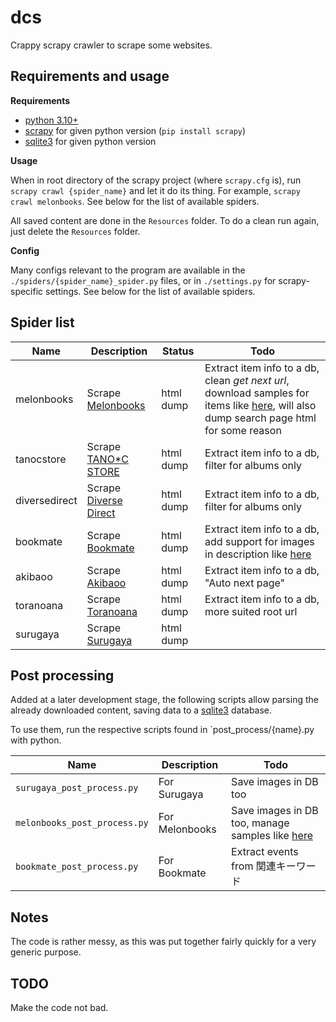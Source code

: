 # dcs

Crappy scrapy crawler to scrape some websites.

## Requirements and usage
**Requirements**

* [python 3.10+](https://www.python.org/)
* [scrapy](https://www.scrapy.org/) for given python version (`pip install scrapy`)
* [sqlite3](docs.python.org/3/library/sqlite3.html) for given python version

**Usage**

When in root directory of the scrapy project (where `scrapy.cfg` is), run `scrapy crawl {spider_name}` and let it do its thing. For example, `scrapy crawl melonbooks`. See below for the list of available spiders.

All saved content are done in the `Resources` folder. To do a clean run again, just delete the `Resources` folder.

**Config**

Many configs relevant to the program are available in the `./spiders/{spider_name}_spider.py` files, or in `./settings.py` for scrapy-specific settings. See below for the list of available spiders.

## Spider list
| Name | Description | Status | Todo |
| ---- | ----------- | ------ | ---- |
| melonbooks | Scrape [Melonbooks](https://www.melonbooks.co.jp/) | html dump | Extract item info to a db, clean *get next url*, download samples for items like [here](https://www.melonbooks.co.jp/detail/detail.php?product_id=2492871), will also dump search page html for some reason |
| tanocstore | Scrape [TANO*C STORE](https://www.tanocstore.net/) | html dump | Extract item info to a db, filter for albums only |
| diversedirect | Scrape [Diverse Direct](https://www.diverse.direct/) | html dump | Extract item info to a db, filter for albums only |
| bookmate | Scrape [Bookmate](https://bookmate-net.com/) | html dump | Extract item info to a db, add support for images in description like [here](https://bookmate-net.com/ec/57252?sec=dojin) |
| akibaoo | Scrape [Akibaoo](https://www.akibaoo.com/) | html dump | Extract item info to a db, "Auto next page" |
| toranoana | Scrape [Toranoana](https://ecs.toranoana.jp/) | html dump | Extract item info to a db, more suited root url |
| surugaya | Scrape [Surugaya](https://www.suruga-ya.jp/) | html dump | |

## Post processing

Added at a later development stage, the following scripts allow parsing the already downloaded content, saving data to a [sqlite3](docs.python.org/3/library/sqlite3.html) database. 

To use them, run the respective scripts found in `post_process/{name}.py with python.


| Name | Description | Todo |
| ---- | ----------- | ------ |
| `surugaya_post_process.py` | For Surugaya | Save images in DB too |
| `melonbooks_post_process.py` | For Melonbooks | Save images in DB too, manage samples like [here](https://www.melonbooks.co.jp/detail/detail.php?product_id=2492871) |
| `bookmate_post_process.py` | For Bookmate | Extract events from 関連キーワード |



## Notes

The code is rather messy, as this was put together fairly quickly for a very generic purpose.

## TODO

Make the code not bad.